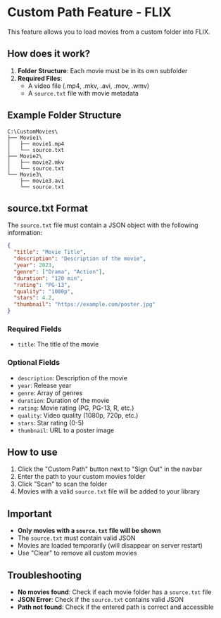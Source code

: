 # Custom Path Feature - FLIX

This feature allows you to load movies from a custom folder into FLIX.

## How does it work?

1. **Folder Structure**: Each movie must be in its own subfolder
2. **Required Files**: 
   - A video file (.mp4, .mkv, .avi, .mov, .wmv)
   - A `source.txt` file with movie metadata

## Example Folder Structure

```
C:\CustomMovies\
├── Movie1\
│   ├── movie1.mp4
│   └── source.txt
├── Movie2\
│   ├── movie2.mkv
│   └── source.txt
└── Movie3\
    ├── movie3.avi
    └── source.txt
```

## source.txt Format

The `source.txt` file must contain a JSON object with the following information:

```json
{
  "title": "Movie Title",
  "description": "Description of the movie",
  "year": 2023,
  "genre": ["Drama", "Action"],
  "duration": "120 min",
  "rating": "PG-13",
  "quality": "1080p",
  "stars": 4.2,
  "thumbnail": "https://example.com/poster.jpg"
}
```

### Required Fields
- `title`: The title of the movie

### Optional Fields
- `description`: Description of the movie
- `year`: Release year
- `genre`: Array of genres
- `duration`: Duration of the movie
- `rating`: Movie rating (PG, PG-13, R, etc.)
- `quality`: Video quality (1080p, 720p, etc.)
- `stars`: Star rating (0-5)
- `thumbnail`: URL to a poster image

## How to use

1. Click the "Custom Path" button next to "Sign Out" in the navbar
2. Enter the path to your custom movies folder
3. Click "Scan" to scan the folder
4. Movies with a valid `source.txt` file will be added to your library

## Important

- **Only movies with a `source.txt` file will be shown**
- The `source.txt` must contain valid JSON
- Movies are loaded temporarily (will disappear on server restart)
- Use "Clear" to remove all custom movies

## Troubleshooting

- **No movies found**: Check if each movie folder has a `source.txt` file
- **JSON Error**: Check if the `source.txt` contains valid JSON
- **Path not found**: Check if the entered path is correct and accessible
